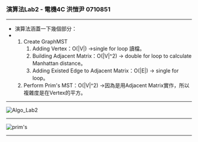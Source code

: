 ### 演算法Lab2 - 電機4C 洪愷尹 0710851

---

- 演算法涵蓋一下幾個部分：
- 1. Create GraphMST
     1. Adding Vertex：O(|V|) ->single for loop 讀檔。
     2. Building Adjacent Matrix：O(|V|^2) -> double for loop to calculate Manhattan distance。
     3. Adding Existed Edge to Adjacent Matrix：O(|E|) -> single for loop。
  2.  Perform Prim's MST：O(|V|^2) ->因為是用Adjacent Matrix實作，所以複雜度是在Vertex的平方。

---

![Algo_Lab2](/Users/Macbook/Documents/文件/演算法/Lab2/Algo_Lab2.png)

---

![prim's](/Users/Macbook/Documents/文件/演算法/Lab2/prim's.png)

---

